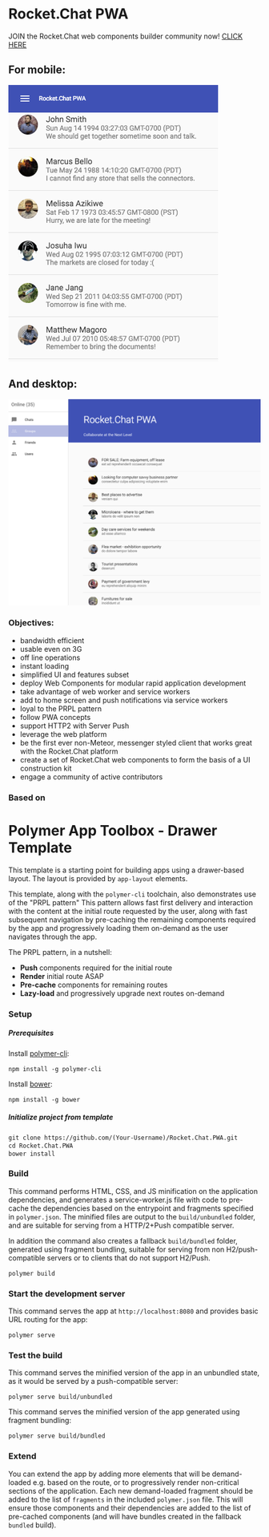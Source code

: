 

# Rocket.Chat PWA 

JOIN the Rocket.Chat web components builder community now!   [CLICK HERE](https://demo.rocket.chat/channel/pwa_web_components)

## For mobile:

![](https://raw.githubusercontent.com/Sing-Li/bbug/master/images/pwaclientmobile.png)

## And desktop:

![](https://raw.githubusercontent.com/Sing-Li/bbug/master/images/pwaclientbig.png)

### Objectives:

* bandwidth efficient 
* usable even on 3G
* off line operations
* instant loading
* simplified UI and features subset 
* deploy Web Components for modular rapid application development
* take advantage of web worker and service workers
* add to home screen and push notifications via service workers
* loyal to the PRPL pattern
* follow PWA concepts
* support HTTP2 with Server Push
* leverage the web platform 
* be the first ever non-Meteor, messenger styled client that works great with the Rocket.Chat platform
* create a set of Rocket.Chat web components to form the basis of a UI construction kit
* engage a community of active contributors


### Based on

# Polymer App Toolbox - Drawer Template

This template is a starting point for building apps using a drawer-based
layout.  The layout is provided by `app-layout` elements.

This template, along with the `polymer-cli` toolchain, also demonstrates use
of the "PRPL pattern" This pattern allows fast first delivery and interaction with
the content at the initial route requested by the user, along with fast subsequent
navigation by pre-caching the remaining components required by the app and
progressively loading them on-demand as the user navigates through the app.

The PRPL pattern, in a nutshell:

* **Push** components required for the initial route
* **Render** initial route ASAP
* **Pre-cache** components for remaining routes
* **Lazy-load** and progressively upgrade next routes on-demand

### Setup

##### Prerequisites

Install [polymer-cli](https://github.com/Polymer/polymer-cli):

    npm install -g polymer-cli

Install [bower](https://github.com/bower/bower):

    npm install -g bower
##### Initialize project from template

    git clone https://github.com/(Your-Username)/Rocket.Chat.PWA.git
    cd Rocket.Chat.PWA
    bower install
   
### Build

This command performs HTML, CSS, and JS minification on the application
dependencies, and generates a service-worker.js file with code to pre-cache the
dependencies based on the entrypoint and fragments specified in `polymer.json`.
The minified files are output to the `build/unbundled` folder, and are suitable
for serving from a HTTP/2+Push compatible server.

In addition the command also creates a fallback `build/bundled` folder,
generated using fragment bundling, suitable for serving from non
H2/push-compatible servers or to clients that do not support H2/Push.

    polymer build

### Start the development server

This command serves the app at `http://localhost:8080` and provides basic URL
routing for the app:

    polymer serve



### Test the build

This command serves the minified version of the app in an unbundled state, as it would
be served by a push-compatible server:

    polymer serve build/unbundled

This command serves the minified version of the app generated using fragment bundling:

    polymer serve build/bundled

### Extend

You can extend the app by adding more elements that will be demand-loaded
e.g. based on the route, or to progressively render non-critical sections
of the application.  Each new demand-loaded fragment should be added to the
list of `fragments` in the included `polymer.json` file.  This will ensure
those components and their dependencies are added to the list of pre-cached
components (and will have bundles created in the fallback `bundled` build).


